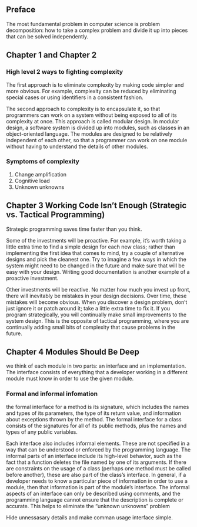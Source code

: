 ## Preface
The most fundamental problem in computer science is problem decomposition: how to take a complex problem and divide it up into pieces that
can be solved independently.

## Chapter 1 and Chapter 2
### High level 2 ways to fighting complexity
The first approach is to eliminate complexity by making code simpler and more obvious. For example, complexity can be reduced by eliminating special cases or using identifiers in a consistent fashion.

The second approach to complexity is to encapsulate it, so that programmers can work on a system without being exposed to all of its complexity at once. This approach is called modular design. In modular design, a software system is divided up into modules, such as classes in an object-oriented language. The modules are designed to be relatively independent of each other, so that a programmer can work on one module without having to understand the details of other modules.
### Symptoms of complexity
1. Change amplification
2. Cognitive load
3. Unknown unknowns

## Chapter 3 Working Code Isn’t Enough (Strategic vs. Tactical Programming)
Strategic programming saves time faster than you think.

Some of the investments will be proactive. For example, it’s worth taking a
little extra time to find a simple design for each new class; rather than
implementing the first idea that comes to mind, try a couple of alternative
designs and pick the cleanest one. Try to imagine a few ways in which the
system might need to be changed in the future and make sure that will be easy
with your design. Writing good documentation is another example of a proactive
investment.

Other investments will be reactive. No matter how much you invest up front,
there will inevitably be mistakes in your design decisions. Over time, these
mistakes will become obvious. When you discover a design problem, don’t just
ignore it or patch around it; take a little extra time to fix it. If you program
strategically, you will continually make small improvements to the system
design. This is the opposite of tactical programming, where you are continually
adding small bits of complexity that cause problems in the future.

## Chapter 4 Modules Should Be Deep
we think of each module in two parts: an
interface and an implementation. The interface consists of everything that a
developer working in a different module must know in order to use the given
module.

### Formal and informal infomation 
the formal interface for a method is its signature, which includes
the names and types of its parameters, the type of its return value, and
information about exceptions thrown by the method. The formal interface for a class consists of the signatures for all of its public methods, plus the names and types
of any public variables.

Each interface also includes informal elements. These are not specified in a
way that can be understood or enforced by the programming language. The
informal parts of an interface include its high-level behavior, such as the fact that
a function deletes the file named by one of its arguments. If there are constraints
on the usage of a class (perhaps one method must be called before another),
these are also part of the class’s interface. In general, if a developer needs to
know a particular piece of information in order to use a module, then that
information is part of the module’s interface. The informal aspects of an
interface can only be described using comments, and the programming language
cannot ensure that the description is complete or accurate. This helps
to eliminate the “unknown unknowns” problem

Hide unnessasary details and make comman usage interface simple.

